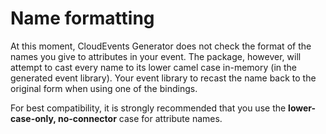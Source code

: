# Name formatting

At this moment, CloudEvents Generator does not check the format of the names
you give to attributes in your event. The package, however, will attempt to
cast every name to its lower camel case in-memory (in the generated event
library). Your event library to recast the name back to the original form
when using one of the bindings.

For best compatibility, it is strongly recommended that you use the
**lower-case-only, no-connector** case for attribute names.
